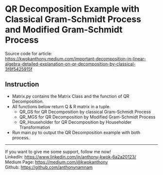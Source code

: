 # QR Decomposition Example with Classical Gram-Schmidt Process and Modified Gram-Schmidt Process

Source code for article:  
 https://kwokanthony.medium.com/important-decomposition-in-linear-algebra-detailed-explanation-on-qr-decomposition-by-classical-3f8f5425915f

## Instruction

- Matrix.py contains the Matrix Class and the function of QR Decomposition.
- All functions below return Q & R matrix in a tuple.
  - QR_GS for QR Decomposition by classical Gram-Schmidt Process
  - QR_MGS for QR Decomposition by Modified Gram-Schmidt Process
  - QR_Householder for QR Decomposition by Householder Transformation
- Run main.py to output the QR Decomposition example with both process.

---

If you want to give me some support, follow me now!  
 LinkedIn: https://www.linkedin.com/in/anthony-kwok-6a2a20123/  
 Medium Page: https://medium.com/@kwokanthony  
 Github: https://github.com/anthonynamnam
